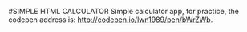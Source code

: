 #SIMPLE HTML CALCULATOR
Simple calculator app, for practice, the codepen address is: http://codepen.io/lwn1989/pen/bWrZWb.
 
